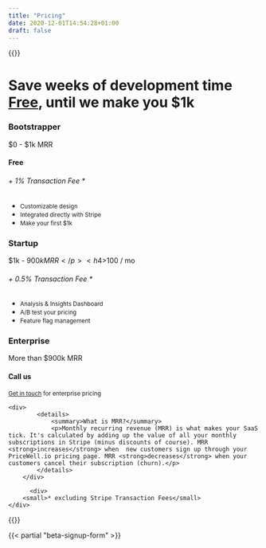 ```yaml
---
title: "Pricing"
date: 2020-12-01T14:54:28+01:00
draft: false
---
```


{{<rawhtml>}}
    <h1>
        Save weeks of development time
        <br/>
        <u>Free</u>, until we make you $1k
    </h1>
    <section class="pricing">
        <aside class="pricing-tier">
            <h3>Bootstrapper</h3>
            <p class="pricing-sub-head">
                $0 - $1k MRR
            </p>
            <h4>Free</h4>
            <h6>+ 1% Transaction Fee *</h6>
            <ul class="pricing-features">
                <li><small>Customizable design</small></li>
                <li><small>Integrated directly with Stripe</small></li>
                <li><small>Make your first $1k</small></li>
            </ul>
        </aside>
        <aside class="pricing-tier">
            <h3>Startup</h3>
            <p class="pricing-sub-head">
                $1k - $900k MRR
            </p>
            <h4>$100 / mo</h4>
            <h6>+ 0.5% Transaction Fee *</h6>
            <ul class="pricing-features">
                <li><small>Analysis & Insights Dashboard</small></li>
                <li><small>A/B test your pricing</small></li>
                <li><small>Feature flag management</small></li>
            </ul>
        </aside>
        <aside class="pricing-tier">
            <h3>Enterprise</h3>
            <p class="pricing-sub-head">
                More than $900k MRR
            </p>
            <h4>Call us</h4>
            <ul class="pricing-features">
            </ul>
            <small><a href="mailto:sales@pricewell.io" class="subdued">Get in touch</a> for enterprise pricing</small>
        </aside>
    </section>

    <div>
            <details>
                <summary>What is MRR?</summary>
                <p>Monthly recurring revenue (MRR) is what makes your SaaS tick. It's calculated by adding up the value of all your monthly subscriptions in Stripe (minus discounts of course). MRR <strong>increases</strong> when  new customers sign up through your PriceWell.io pricing page. MRR <strong>decreases</strong> when your customers cancel their subscription (churn).</p>
            </details>
        </div>

          <div>
        <small>* excluding Stripe Transaction Fees</small>
    </div>

{{</rawhtml>}}

{{< partial "beta-signup-form" >}}